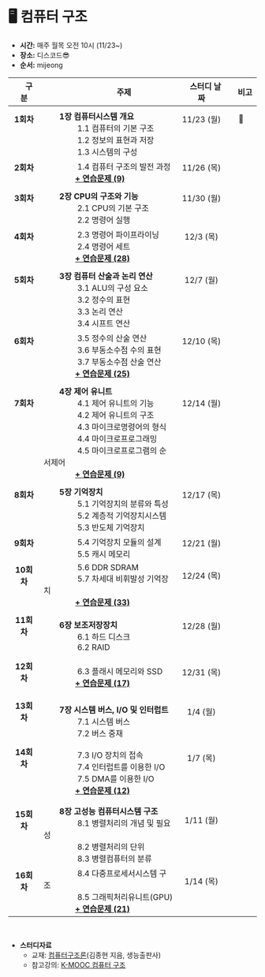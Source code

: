 # 🖥 컴퓨터 구조

- **시간:** 매주 월목 오전 10시 (11/23~)
- **장소:** 디스코드😎
- **순서:** mijeong

|          　 구분 　           | 　 　　　　　　　　주제　　　　　　　　　　                                                                                                                       |        　스터디 날짜　        | 　비고　 |
| :---------------------------: | :---------------------------------------------------------------------------------------------------------------------------------------------------------------- | :---------------------------: | :------: |
|||||
|   **1회차**<br><br><br><br>   | 　　**1장 컴퓨터시스템 개요**<br>　　　　 1.1 컴퓨터의 기본 구조<br>　　　　 1.2 정보의 표현과 저장<br>　　　　 1.3 시스템의 구성                                 |  11/23 (월)<br><br><br><br>   | 🦄<br><br><br><br> |
|       **2회차**<br><br>       | 　　　　 1.4 컴퓨터 구조의 발전 과정 <br>　　　　[**+ 연습문제 (9)**](1장__컴퓨터시스템개요.md)                                                                       |      11/26 (목)<br><br>       |    |
|||||
|     **3회차**<br><br><br>     | 　　**2장 CPU의 구조와 기능**<br>　　　　 2.1 CPU의 기본 구조<br>　　　　 2.2 명령어 실행                                                                         |    11/30 (월)<br><br><br>     |          |
|     **4회차**<br><br><br>     | 　　　　 2.3 명령어 파이프라이닝<br>　　　　 2.4 명령어 세트<br>　　　　[**+ 연습문제 (28)**](2장__CPU의구조와기능.md)                                                 |     12/3 (목)<br><br><br>     |          |
|||||
| **5회차**<br><br><br><br><br> | 　　**3장 컴퓨터 산술과 논리 연산**<br>　　　　 3.1 ALU의 구성 요소<br>　　　　 3.2 정수의 표현<br>　　　　 3.3 논리 연산<br>　　　　 3.4 시프트 연산             | 12/7 (월)<br><br><br><br><br> |          |
|   **6회차**<br><br><br><br>   | 　　　　 3.5 정수의 산술 연산<br>　　　　 3.6 부동소수점 수의 표현<br>　　　　 3.7 부동소수점 산술 연산<br>　　　　[**+ 연습문제 (25)**](3장__컴퓨터산술과논리연산.md) |  12/10 (목)<br><br><br><br>   |          |
|||||
|   **7회차**<br><br><br><br><br><br><br>   | 　　**4장 제어 유니트**<br>　　　　 4.1 제어 유니트의 기능<br>　　　　 4.2 제어 유니트의 구조<br>　　　　 4.3 마이크로명령어의 형식<br>　　　　 4.4 마이크로프로그래밍<br>　　　　 4.5 마이크로프로그램의 순서제어<br>　　　　[**+ 연습문제 (9)**](4장__제어유니트.md)                               |  12/14 (월)<br><br><br><br><br><br><br>   |          |
|||||
|   **8회차**<br><br><br><br>   | 　　**5장 기억장치**<br>　　　　 5.1 기억장치의 분류와 특성<br>　　　　 5.2 계층적 기억장치시스템<br>　　　　 5.3 반도체 기억장치                                 |  12/17 (목)<br><br><br><br>   |          |
|       **9회차**<br><br>       | 　　　　 5.4 기억장치 모듈의 설계<br>　　　　 5.5 캐시 메모리                                                                                                     |      12/21 (월)<br><br>       |          |
|    **10회차**<br><br><br>     | 　　　　 5.6 DDR SDRAM<br>　　　　 5.7 차세대 비휘발성 기억장치<br>　　　　[**+ 연습문제 (33)**](5장__기억장치.md)                                                     |    12/24 (목)<br><br><br>     |          |
|||||
|    **11회차**<br><br><br>     | 　　**6장 보조저장장치**<br>　　　　 6.1 하드 디스크<br>　　　　 6.2 RAID                                                                                         |    12/28 (월)<br><br><br>     |          |
|      **12회차**<br><br>       | 　　　　 6.3 플래시 메모리와 SSD<br>　　　　[**+ 연습문제 (17)**](6장__보조저장장치.md)                                                                                |      12/31 (목)<br><br>       |          |
|||||
|    **13회차**<br><br><br>     | 　　**7장 시스템 버스, I/O 및 인터럽트**<br>　　　　 7.1 시스템 버스<br>　　　　 7.2 버스 중재                                                                    |     1/4 (월)<br><br><br>      |          |
|  **14회차**<br><br><br><br>   | 　　　　 7.3 I/O 장치의 접속<br>　　　　 7.4 인터럽트를 이용한 I/O<br>　　　　 7.5 DMA를 이용한 I/O<br>　　　　[**+ 연습문제 (12)**](7장__시스템버스,I/O및인터럽트.md) |     1/7 (목)<br><br><br><br>      |          |
|||||
|  **15회차**<br><br><br><br>   | 　　**8장 고성능 컴퓨터시스템 구조**<br>　　　　 8.1 병렬처리의 개념 및 필요성<br>　　　　 8.2 병렬처리의 단위<br>　　　　 8.3 병렬컴퓨터의 분류                  |   1/11 (월)<br><br><br><br>   |          |
|    **16회차**<br><br><br>     | 　　　　 8.4 다중프로세서시스템 구조<br>　　　　 8.5 그래픽처리유니트(GPU)<br>　　　　[**+ 연습문제 (21)**](8장__고성능컴퓨터시스템구조.md)                            |     1/14 (목)<br><br><br>     |    

<br>

- **스터디자료**
  - 교재: [컴퓨터구조론](http://www.kyobobook.co.kr/product/detailViewKor.laf?ejkGb=KOR&mallGb=KOR&barcode=9788970509693&orderClick=LAG&Kc=)(김종현 지음, 생능출판사)
  - 참고강의: [K-MOOC 컴퓨터 구조](http://www.kmooc.kr/courses/course-v1:SMUCk+CK.SMUC03k+2017_T6/video)

